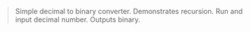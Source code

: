 > Simple decimal to binary converter. Demonstrates recursion. Run and input decimal number. Outputs binary.
